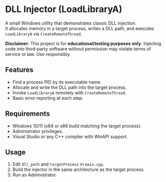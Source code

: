 # DLL Injector (LoadLibraryA)

A small Windows utility that demonstrates classic DLL injection.  
It allocates memory in a target process, writes a DLL path, and executes `LoadLibraryA` via `CreateRemoteThread`.

**Disclaimer**: This project is for **educational/testing purposes only**. Injecting code into third-party software without permission may violate terms of service or law. Use responsibly.

## Features
- Find a process PID by its executable name.
- Allocate and write the DLL path into the target process.
- Invoke `LoadLibraryA` remotely with `CreateRemoteThread`.
- Basic error reporting at each step.

## Requirements
- Windows 10/11 (x64 or x86 build matching the target process).
- Administrator privileges.
- Visual Studio or any C++ compiler with WinAPI support.

## Usage
1. Edit `dll_path` and `targetProcess` in `main.cpp`.
2. Build the injector in the same architecture as the target process.
3. Run as Administrator.

